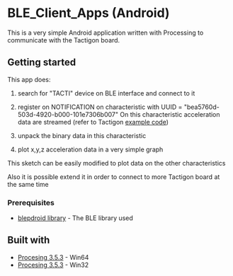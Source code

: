 # BLE_Client_Apps (Android)

This is a very simple Android application written with Processing to communicate with the Tactigon board.

## Getting started

This app does:

1) search for "TACTI" device on BLE interface and connect to it

2) register on NOTIFICATION on characteristic with UUID = "bea5760d-503d-4920-b000-101e7306b007"
   On this characteristic acceleration data are streamed (refer to Tactigon [example code]())

3) unpack the binary data in this characteristic

4) plot x,y,z acceleration data in a very simple graph


This sketch can be easily modified to plot data on the other characteristics

Also it is possible extend it in order to connect to more Tactigon board at the same time


### Prerequisites

* [blepdroid library](https://github.com/joshuajnoble/blepdroid) - The BLE library used 

## Built with

* [Procesing 3.5.3](http://download.processing.org/processing-3.5.3-windows64.zip) - Win64
* [Procesing 3.5.3](http://download.processing.org/processing-3.5.3-windows32.zip) - Win32

